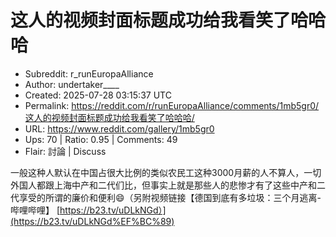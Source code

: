 # 这人的视频封面标题成功给我看笑了哈哈哈

- Subreddit: r_runEuropaAlliance
- Author: undertaker____
- Created: 2025-07-28 03:15:37 UTC
- Permalink: https://reddit.com/r/runEuropaAlliance/comments/1mb5gr0/这人的视频封面标题成功给我看笑了哈哈哈/
- URL: https://www.reddit.com/gallery/1mb5gr0
- Ups: 70 | Ratio: 0.95 | Comments: 49
- Flair: 討論 | Discuss


一般这种人默认在中国占很大比例的类似农民工这种3000月薪的人不算人，一切外国人都跟上海中产和二代们比，但事实上就是那些人的悲惨才有了这些中产和二代享受的所谓的廉价和便利😄（另附视频链接【德国到底有多垃圾：三个月逃离-哔哩哔哩】
[https://b23.tv/uDLkNGd）](https://b23.tv/uDLkNGd%EF%BC%89)

